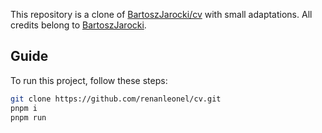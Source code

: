 This repository is a clone of [BartoszJarocki/cv](https://github.com/BartoszJarocki/cv) with small adaptations. All credits belong to [BartoszJarocki](https://github.com/BartoszJarocki).

## Guide

To run this project, follow these steps:

```bash
git clone https://github.com/renanleonel/cv.git
pnpm i
pnpm run
```
